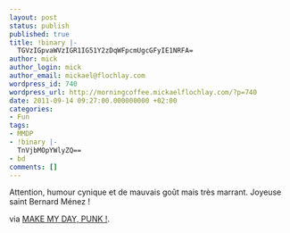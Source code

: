```yaml
---
layout: post
status: publish
published: true
title: !binary |-
  TGVzIGpvaWVzIGR1IG51Y2zDqWFpcmUgcGFyIE1NRFA=
author: mick
author_login: mick
author_email: mickael@flochlay.com
wordpress_id: 740
wordpress_url: http://morningcoffee.mickaelflochlay.com/?p=740
date: 2011-09-14 09:27:00.000000000 +02:00
categories:
- Fun
tags:
- MMDP
- !binary |-
  TnVjbMOpYWlyZQ==
- bd
comments: []
---
```

<p>Attention, humour cynique et de mauvais goût mais très marrant. Joyeuse saint Bernard Ménez !</p>
<p>via <a href="http://mmdpunk.tumblr.com/post/10157146195">MAKE MY DAY, PUNK !</a>.</p>
